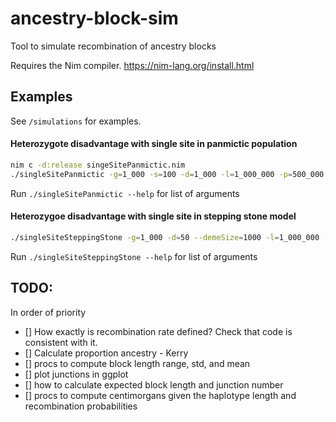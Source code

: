 # ancestry-block-sim
Tool to simulate recombination of ancestry blocks

Requires the Nim compiler. https://nim-lang.org/install.html

## Examples
See `/simulations` for examples.

#### Heterozygote disadvantage with single site in panmictic population
```bash
nim c -d:release singeSitePanmictic.nim
./singleSitePanmictic -g=1_000 -s=100 -d=1_000 -l=1_000_000 -p=500_000 -r=1e-6 --seed=12345 -o singleSitePanmictic.out
```
Run `./singleSitePanmictic --help` for list of arguments

#### Heterozygoe disadvantage with single site in stepping stone model 
```bash
./singleSiteSteppingStone -g=1_000 -d=50 --demeSize=1000 -l=1_000_000 -p=500_000 -r=1e-6 -s=1234 -o=singleSiteSteppingStone.out
```
Run `./singleSiteSteppingStone --help` for list of arguments

## TODO:
In order of priority
- [] How exactly is recombination rate defined? Check that code is consistent with it.
- [] Calculate proportion ancestry - Kerry
- [] procs to compute block length range, std, and mean
- [] plot junctions in ggplot
- [] how to calculate expected block length and junction number
- [] procs to compute centimorgans given the haplotype length and recombination probabilities
